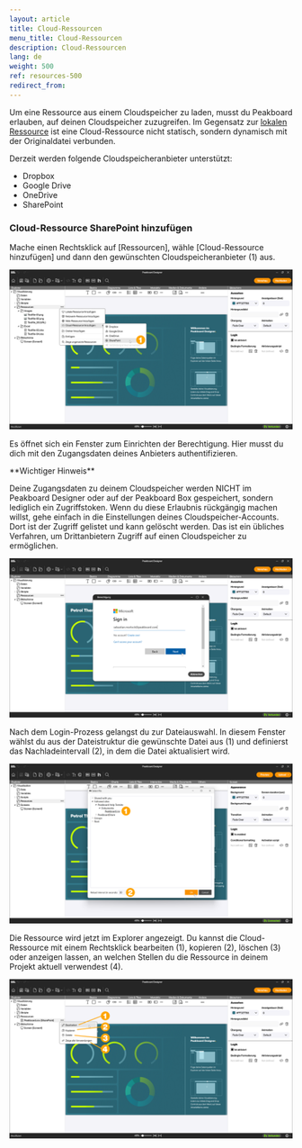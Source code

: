 ```yaml
---
layout: article
title: Cloud-Ressourcen
menu_title: Cloud-Ressourcen
description: Cloud-Ressourcen
lang: de
weight: 500
ref: resources-500
redirect_from:
---
```


Um eine Ressource aus einem Cloudspeicher zu laden, musst du Peakboard erlauben, auf deinen Cloudspeicher zuzugreifen.
Im Gegensatz zur [lokalen Ressource](/resources/de-resources-local.html) ist eine Cloud-Ressource nicht statisch, sondern dynamisch mit der Originaldatei verbunden.

Derzeit werden folgende Cloudspeicheranbieter unterstützt:

* Dropbox
* Google Drive
* OneDrive
* SharePoint

### Cloud-Ressource SharePoint hinzufügen

Mache einen Rechtsklick auf [Ressourcen], wähle [Cloud-Ressource hinzufügen] und dann den gewünschten Cloudspeicheranbieter (1) aus.

![Cloud-Ressource hinzufügen](/assets/images/resources/de_resources-cloud-01.png)

Es öffnet sich ein Fenster zum Einrichten der Berechtigung. Hier musst du dich mit den Zugangsdaten deines Anbieters authentifizieren.

<div class="box-warning" markdown="1">
**Wichtiger Hinweis**

Deine Zugangsdaten zu deinem Cloudspeicher werden NICHT im Peakboard Designer oder auf der Peakboard Box gespeichert, sondern lediglich ein Zugriffstoken. Wenn du diese Erlaubnis rückgängig machen willst, gehe einfach in die Einstellungen deines Cloudspeicher-Accounts. Dort ist der Zugriff gelistet und kann gelöscht werden. Das ist ein übliches Verfahren, um Drittanbietern Zugriff auf einen Cloudspeicher zu ermöglichen.
</div>

![Zugriff autorisieren](/assets/images/resources/de_resources-cloud-02.png)

Nach dem Login-Prozess gelangst du zur Dateiauswahl. In diesem Fenster wählst du aus der Dateistruktur die gewünschte Datei aus (1) und definierst das Nachladeintervall (2), in dem die Datei aktualisiert wird.

![Datei auswählen](/assets/images/resources/de_resources-cloud-03.png)

Die Ressource wird jetzt im Explorer angezeigt.
Du kannst die Cloud-Ressource mit einem Rechtsklick bearbeiten (1), kopieren (2), löschen (3) oder anzeigen lassen, an welchen Stellen du die Ressource in deinem Projekt aktuell verwendest (4).

![Cloud-Ressource verwalten](/assets/images/resources/de_resources-cloud-04.png)
